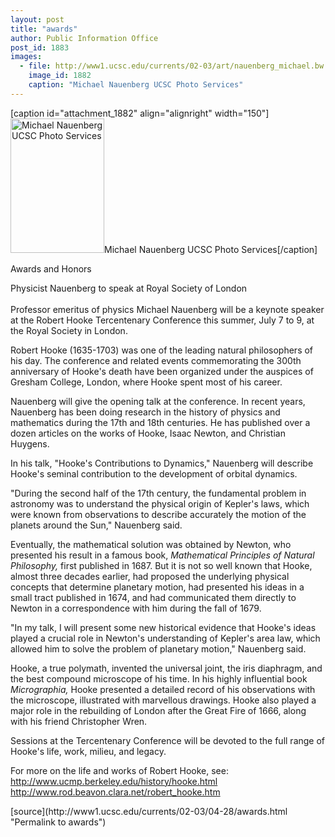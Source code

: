 ```yaml
---
layout: post
title: "awards"
author: Public Information Office
post_id: 1883
images:
  - file: http://www1.ucsc.edu/currents/02-03/art/nauenberg_michael.bw.jpg
    image_id: 1882
    caption: "Michael Nauenberg UCSC Photo Services"
---
```


[caption id="attachment_1882" align="alignright" width="150"]<a href="http://localhost/mysite/wp-content/uploads/2003/04/nauenberg_michael.bw.jpg"><img class="size-full wp-image-1882" src="http://localhost/mysite/wp-content/uploads/2003/04/nauenberg_michael.bw.jpg" alt="Michael Nauenberg UCSC Photo Services" width="150" height="215" /></a>Michael Nauenberg UCSC Photo Services[/caption]
<p class="pagehead">
  Awards and Honors
</p>
<p>
  <span class="sectionhead">Physicist Nauenberg to speak at Royal Society of London</span><br>
  <br>
  Professor emeritus of physics Michael Nauenberg will be a keynote speaker at the Robert Hooke Tercentenary Conference this summer, July 7 to 9, at the Royal Society in London.<br>
</p>
<p>
  Robert Hooke (1635-1703) was one of the leading natural philosophers of his day. The conference and related events commemorating the 300th anniversary of Hooke's death have been organized under the auspices of Gresham College, London, where Hooke spent most of his career.<br>
</p>
<p>
  Nauenberg will give the opening talk at the conference. In recent years, Nauenberg has been doing research in the history of physics and mathematics during the 17th and 18th centuries. He has published over a dozen articles on the works of Hooke, Isaac Newton, and Christian Huygens.<br>
</p>
<p>
  In his talk, "Hooke's Contributions to Dynamics," Nauenberg will describe Hooke's seminal contribution to the development of orbital dynamics.<br>
</p>
<p>
  "During the second half of the 17th century, the fundamental problem in astronomy was to understand the physical origin of Kepler's laws, which were known from observations to describe accurately the motion of the planets around the Sun," Nauenberg said.<br>
</p>
<p>
  Eventually, the mathematical solution was obtained by Newton, who presented his result in a famous book, <i>Mathematical Principles of Natural Philosophy,</i> first published in 1687. But it is not so well known that Hooke, almost three decades earlier, had proposed the underlying physical concepts that determine planetary motion, had presented his ideas in a small tract published in 1674, and had communicated them directly to Newton in a correspondence with him during the fall of 1679.<br>
</p>
<p>
  "In my talk, I will present some new historical evidence that Hooke's ideas played a crucial role in Newton's understanding of Kepler's area law, which allowed him to solve the problem of planetary motion," Nauenberg said.<br>
</p>
<p>
  Hooke, a true polymath, invented the universal joint, the iris diaphragm, and the best compound microscope of his time. In his highly influential book <i>Micrographia,</i> Hooke presented a detailed record of his observations with the microscope, illustrated with marvellous drawings. Hooke also played a major role in the rebuilding of London after the Great Fire of 1666, along with his friend Christopher Wren.<br>
</p>
<p>
  Sessions at the Tercentenary Conference will be devoted to the full range of Hooke's life, work, milieu, and legacy.<br>
</p>
<p>
  For more on the life and works of Robert Hooke, see:<br>
  <a href="http://www.ucmp.berkeley.edu/history/hooke.html">http://www.ucmp.berkeley.edu/history/hooke.html</a><br>
  <a href="http://www.rod.beavon.clara.net/robert_hooke.htm">http://www.rod.beavon.clara.net/robert_hooke.htm</a>
</p>
<p>
  <input name="t1" size="-1" type="hidden">
</p>
<p>

</p>
<p>

</p>
[source](http://www1.ucsc.edu/currents/02-03/04-28/awards.html "Permalink to awards")
